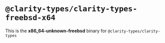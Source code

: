 # `@clarity-types/clarity-types-freebsd-x64`

This is the **x86_64-unknown-freebsd** binary for `@clarity-types/clarity-types`
